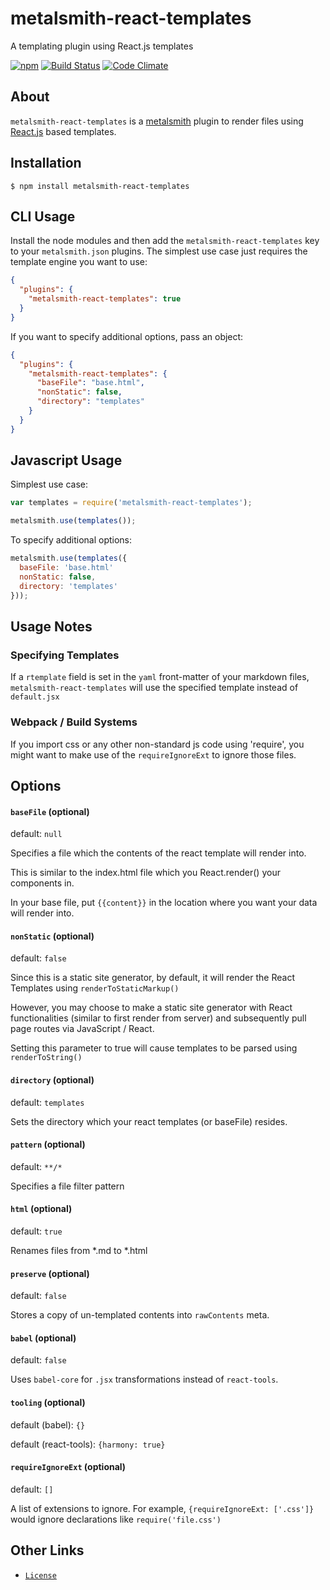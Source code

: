# metalsmith-react-templates
A templating plugin using React.js templates

[![npm](https://img.shields.io/npm/v/metalsmith-react-templates.svg)](https://www.npmjs.com/package/metalsmith-react-templates)
[![Build Status](https://img.shields.io/travis/yeojz/metalsmith-react-templates.svg)](https://travis-ci.org/yeojz/metalsmith-react-templates)
[![Code Climate](https://img.shields.io/codeclimate/github/yeojz/metalsmith-react-templates.svg)](https://codeclimate.com/github/yeojz/metalsmith-react-templates)

## About
`metalsmith-react-templates` is a [metalsmith](http://http://www.metalsmith.io/) plugin to render files using [React.js](http://http://facebook.github.io/react/) based templates. 



## Installation

    $ npm install metalsmith-react-templates

## CLI Usage

  Install the node modules and then add the `metalsmith-react-templates` key to your `metalsmith.json` plugins. The simplest use case just requires the template engine you want to use:

```json
{
  "plugins": {
    "metalsmith-react-templates": true
  }
}
```

  If you want to specify additional options, pass an object:

```json
{
  "plugins": {
    "metalsmith-react-templates": {
      "baseFile": "base.html",
      "nonStatic": false,
      "directory": "templates"
    }
  }
}
```

## Javascript Usage

  Simplest use case:

```js
var templates = require('metalsmith-react-templates');

metalsmith.use(templates());
```

  To specify additional options:

```js
metalsmith.use(templates({
  baseFile: 'base.html'
  nonStatic: false,
  directory: 'templates'
}));
```


## Usage Notes

### Specifying Templates
If a `rtemplate` field is set in the `yaml` front-matter of your markdown files, `metalsmith-react-templates` will use the specified template instead of `default.jsx`

### Webpack / Build Systems

If you import css or any other non-standard js code using 'require', 
you might want to make use of the `requireIgnoreExt` to ignore those files.



## Options

#### `baseFile` (optional)
default: `null`

Specifies a file which the contents of the react template will render into. 

This is similar to the index.html file which you React.render() your components in.

In your base file, put `{{content}}` in the location where you want your data will render into.

#### `nonStatic` (optional) 
default: `false`

Since this is a static site generator, by default, it will render the React Templates using `renderToStaticMarkup()`

However, you may choose to make a static site generator with React functionalities (similar to first render from server) and subsequently pull page routes via JavaScript / React.

Setting this parameter to true will cause templates to be parsed using `renderToString()`


#### `directory` (optional) 
default: `templates`

Sets the directory which your react templates (or baseFile) resides.

#### `pattern` (optional)
default: `**/*`

Specifies a file filter pattern


#### `html` (optional)
default: `true`

Renames files from *.md to *.html


#### `preserve` (optional)
default: `false`

Stores a copy of un-templated contents into `rawContents` meta.


#### `babel` (optional)
default: `false`

Uses `babel-core` for `.jsx` transformations instead of `react-tools`.

#### `tooling` (optional)
default (babel): `{}`

default (react-tools): `{harmony: true}`

#### `requireIgnoreExt` (optional)
default: `[]`

A list of extensions to ignore. For example, `{requireIgnoreExt: ['.css']}` would 
ignore declarations like `require('file.css')`






## Other Links
- [`License`](/LICENSE)






